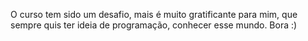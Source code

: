 O curso tem sido um desafio, mais é muito gratificante para mim, que sempre quis ter ideia de programação, conhecer esse mundo. Bora :)
